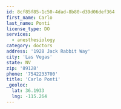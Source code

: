 ```yaml
---
id: 8cf85f85-1c50-4dad-8b80-d39d06def364
first_name: Carlo
last_name: Ponti
license_type: DO
services:
  - anesthesiology
category: doctors
address: '1928 Jack Rabbit Way'
city: 'Las Vegas'
state: NV
zip: '89128'
phone: '7542233700'
title: 'Carlo Ponti'
_geoloc:
  lat: 36.1933
  lng: -115.264
---
```

